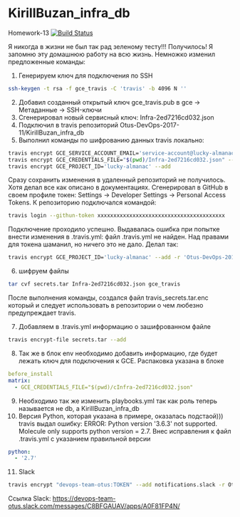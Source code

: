 # KirillBuzan_infra_db
Homework-13
[![Build Status](https://travis-ci.org/Otus-DevOps-2017-11/KirillBuzan_infra_db.svg?branch=master)](https://travis-ci.org/Otus-DevOps-2017-11/KirillBuzan_infra_db)

Я никогда в жизни не был так рад зеленому тесту!!! Получилось! Я запомню эту домашнюю работу на всю жизнь. 
Немножко изменил предложенные команды:
1) Генерируем ключ для подключения по SSH
``` bash
ssh-keygen -t rsa -f gce_travis -C 'travis' -b 4096 N ''
```

2) Добавил созданный открытый ключ gce_travis.pub в gce -> Метаданные -> SSH-ключи
3) Сгенерировал новый сервисный ключ: Infra-2ed7216cd032.json
4) Подключил в travis репозиторий Otus-DevOps-2017-11/KirillBuzan_infra_db
5) Выполнил команды по шифрованию данных travis локально:
```bash
travis encrypt GCE_SERVICE_ACCOUNT_EMAIL='service-account@lucky-almanac.iam.gserviceaccount.com' --add
travis encrypt GCE_CREDENTIALS_FILE="$(pwd)/Infra-2ed7216cd032.json" --add
travis encrypt GCE_PROJECT_ID='lucky-almanac' --add
```
Сразу сохранить изменения в удаленный репозиторий не получилось. Хотя делал все как описано в документациях. Сгенерировал в GitHub в своем профиле токен: Settings -> Developer Settings -> Personal Access Tokens. 
К репозиторию подключался командой:
```bash
travis login --githun-token xxxxxxxxxxxxxxxxxxxxxxxxxxxxxxxxxxxxxxxx
```
Подключение проходило успешно. Выдавалась ошибка при попытке внести изменения в .travis.yml: файл .travis.yml не найден. Над правами для токена шаманил, но ничего это не дало. Делал так:
```bash
travis encrypt GCE_PROJECT_ID='lucky-almanac' --add -r 'Otus-DevOps-2017-11/KirillBuzan_infra_db'
```
6) шифруем файлы
```bash
tar cvf secrets.tar Infra-2ed7216cd032.json gce_travis
```
После выполнения команды, создался файл travis_secrets.tar.enc который и следует использовать в репозитории о чем любезно предупреждает travis.

7) Добавляем в .travis.yml информацию о зашифрованном файле
```bash
travis encrypt-file secrets.tar --add
```

8) Так же в блок env необходимо добавить информацию, где будет лежать ключ для подключения к GCE. Распаковка указана в блоке 
```yml
before_install
matrix:
  - GCE_CREDENTIALS_FILE="$(pwd)/cInfra-2ed7216cd032.json"
```
9) Необходимо так же изменить playbooks.yml так как роль теперь называется не db, а KirillBuzan_infra_db
10) Версия Python, которая указана в примере, оказалась подстаой))) travis выдал ошибку:
ERROR: Python version '3.6.3' not supported.  Molecule only supports python version = 2.7.
Внес исправления к файл .travis.yml с указанием правильной версии
```yml
python:
  - '2.7'
```
11) Slack
``` bash
travis encrypt "devops-team-otus:TOKEN" --add notifications.slack -r Otus-DevOps-2017-11/KirillBuzan_infra_db
```
Ссылка Slack:
https://devops-team-otus.slack.com/messages/C8BFGAUAV/apps/A0F81FP4N/
